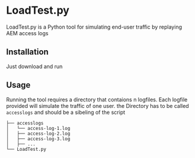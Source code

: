 # LoadTest.py

LoadTest.py is a Python tool for simulating end-user traffic by replaying AEM access logs

## Installation

Just download and run

## Usage
Running the tool requires a directory that contaions n logfiles. Each logfile provided will simulate the traffic of one user.
the Directory has to be called `accesslogs` and should be a sibeling of the script


```
├── accesslogs
│   └── access-log-1.log
│   ├── access-log-2.log
│   ├── access-log-3.log
│   ├── ...
└── LoadTest.py
```
